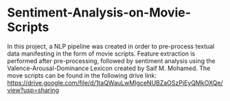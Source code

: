 # Sentiment-Analysis-on-Movie-Scripts

In this project, a NLP pipeline was created in order to pre-process textual data manifesting in the form of movie scripts. Feature extraction
is performed after pre-processing, followed by sentiment analysis using the Valence-Arousal-Dominance Lexicon created by Saif M. Mohamed.
The move scripts can be found in the following drive link: https://drive.google.com/file/d/1taQWauLwMIgceNUBZaOSzPjEyQMkOXQe/view?usp=sharing

